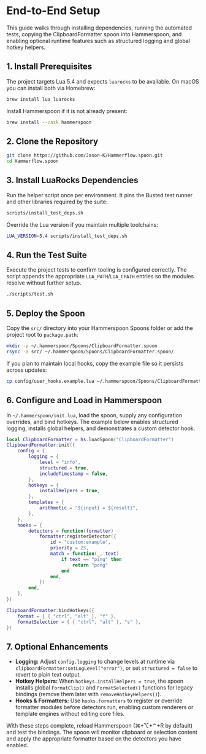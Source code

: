 # End-to-End Setup

This guide walks through installing dependencies, running the automated tests,
copying the ClipboardFormatter spoon into Hammerspoon, and enabling optional
runtime features such as structured logging and global hotkey helpers.

## 1. Install Prerequisites

The project targets Lua 5.4 and expects `luarocks` to be available. On macOS you
can install both via Homebrew:

```bash
brew install lua luarocks
```

Install Hammerspoon if it is not already present:

```bash
brew install --cask hammerspoon
```

## 2. Clone the Repository

```bash
git clone https://github.com/Jason-K/Hammerflow.spoon.git
cd Hammerflow.spoon
```

## 3. Install LuaRocks Dependencies

Run the helper script once per environment. It pins the Busted test runner and
other libraries required by the suite:

```bash
scripts/install_test_deps.sh
```

Override the Lua version if you maintain multiple toolchains:

```bash
LUA_VERSION=5.4 scripts/install_test_deps.sh
```

## 4. Run the Test Suite

Execute the project tests to confirm tooling is configured correctly. The script
appends the appropriate `LUA_PATH`/`LUA_CPATH` entries so the modules resolve
without further setup.

```bash
./scripts/test.sh
```

## 5. Deploy the Spoon

Copy the `src/` directory into your Hammerspoon Spoons folder or add the project
root to `package.path`:

```bash
mkdir -p ~/.hammerspoon/Spoons/ClipboardFormatter.spoon
rsync -a src/ ~/.hammerspoon/Spoons/ClipboardFormatter.spoon/
```

If you plan to maintain local hooks, copy the example file so it persists across
updates:

```bash
cp config/user_hooks.example.lua ~/.hammerspoon/Spoons/ClipboardFormatter.spoon/config/user_hooks.lua
```

## 6. Configure and Load in Hammerspoon

In `~/.hammerspoon/init.lua`, load the spoon, supply any configuration overrides,
and bind hotkeys. The example below enables structured logging, installs global
helpers, and demonstrates a custom detector hook.

```lua
local ClipboardFormatter = hs.loadSpoon("ClipboardFormatter")
ClipboardFormatter:init({
    config = {
        logging = {
            level = "info",
            structured = true,
            includeTimestamp = false,
        },
        hotkeys = {
            installHelpers = true,
        },
        templates = {
            arithmetic = "${input} = ${result}",
        },
    },
    hooks = {
        detectors = function(formatter)
            formatter:registerDetector({
                id = "custom:example",
                priority = 25,
                match = function(_, text)
                    if text == "ping" then
                        return "pong"
                    end
                end,
            })
        end,
    },
})

ClipboardFormatter:bindHotkeys({
    format = { { "ctrl", "alt" }, "f" },
    formatSelection = { { "ctrl", "alt" }, "s" },
})
```

## 7. Optional Enhancements

- **Logging:** Adjust `config.logging` to change levels at runtime via
  `clipboardFormatter:setLogLevel("error")`, or set `structured = false` to
  revert to plain text output.
- **Hotkey Helpers:** When `hotkeys.installHelpers = true`, the spoon installs
  global `FormatClip()` and `FormatSelected()` functions for legacy bindings
  (remove them later with `removeHotkeyHelpers()`).
- **Hooks & Formatters:** Use `hooks.formatters` to register or override
  formatter modules before detectors run, enabling custom renderers or template
  engines without editing core files.

With these steps complete, reload Hammerspoon (⌘+⌥+⌃+R by default) and test the
bindings. The spoon will monitor clipboard or selection content and apply the
appropriate formatter based on the detectors you have enabled.
